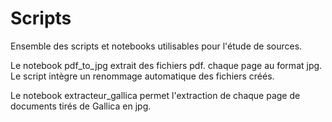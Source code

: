 # Scripts
Ensemble des scripts et notebooks utilisables pour l'étude de sources.

Le notebook pdf_to_jpg extrait des fichiers pdf. chaque page au format jpg. Le script intègre un renommage automatique des fichiers créés.

Le notebook 
extracteur_gallica permet l'extraction de chaque page de documents tirés de Gallica en jpg.
